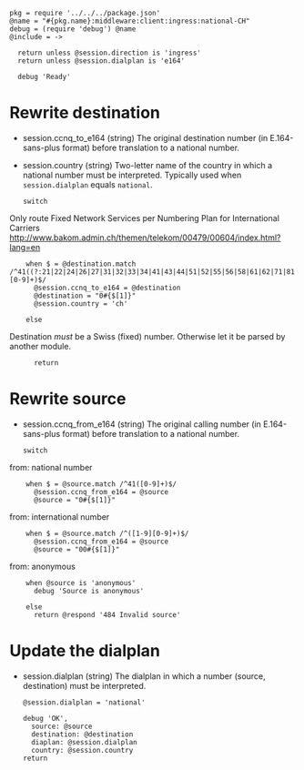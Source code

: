     pkg = require '../../../package.json'
    @name = "#{pkg.name}:middleware:client:ingress:national-CH"
    debug = (require 'debug') @name
    @include = ->

      return unless @session.direction is 'ingress'
      return unless @session.dialplan is 'e164'

      debug 'Ready'

Rewrite destination
===================

* session.ccnq_to_e164 (string) The original destination number (in E.164-sans-plus format) before translation to a national number.
* session.country (string) Two-letter name of the country in which a national number must be interpreted. Typically used when `session.dialplan` equals `national`.

      switch

Only route Fixed Network Services per Numbering Plan for International Carriers http://www.bakom.admin.ch/themen/telekom/00479/00604/index.html?lang=en

        when $ = @destination.match /^41((?:21|22|24|26|27|31|32|33|34|41|43|44|51|52|55|56|58|61|62|71|81|91)[0-9]+)$/
          @session.ccnq_to_e164 = @destination
          @destination = "0#{$[1]}"
          @session.country = 'ch'

        else

Destination _must_ be a Swiss (fixed) number.
Otherwise let it be parsed by another module.

          return

Rewrite source
==============

* session.ccnq_from_e164 (string) The original calling number (in E.164-sans-plus format) before translation to a national number.

      switch

from: national number

        when $ = @source.match /^41([0-9]+)$/
          @session.ccnq_from_e164 = @source
          @source = "0#{$[1]}"

from: international number

        when $ = @source.match /^([1-9][0-9]+)$/
          @session.ccnq_from_e164 = @source
          @source = "00#{$[1]}"

from: anonymous

        when @source is 'anonymous'
          debug 'Source is anonymous'

        else
          return @respond '484 Invalid source'

Update the dialplan
===================

* session.dialplan (string) The dialplan in which a number (source, destination) must be interpreted.

      @session.dialplan = 'national'

      debug 'OK',
        source: @source
        destination: @destination
        diaplan: @session.dialplan
        country: @session.country
      return
